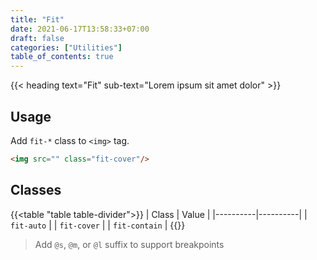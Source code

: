 ```yaml
---
title: "Fit"
date: 2021-06-17T13:58:33+07:00
draft: false
categories: ["Utilities"]
table_of_contents: true
---
```


{{< heading text="Fit" sub-text="Lorem ipsum sit amet dolor" >}}

## Usage

Add `fit-*` class to `<img>` tag.

``` html
<img src="" class="fit-cover"/>
```

## Classes

{{<table "table table-divider">}}
| Class | Value |
|----------|----------|
| `fit-auto` |
| `fit-cover` |
| `fit-contain` |
{{</table>}}

> Add `@s`, `@m`, or `@l` suffix to support breakpoints